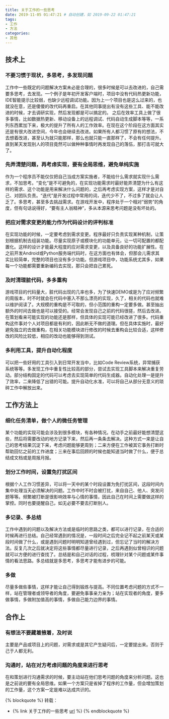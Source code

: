 ```yaml
---
title: 关于工作的一些思考
date: 2019-11-05 01:47:21 # 自动创建，如 2019-09-22 01:47:21
tags: 
- 工作
- 方法
categories:
- 其他
---
```


## 技术上
### 不要习惯于现状，多思考，多发现问题

工作中一些既定的问题解决方案未必是合理的，很多时候是可以去改进的，自己需要多思考，去发现。一个例子是年初开发客户端时，项目中没有代码热更新功能，IDE智能提示比较弱，也缺少远程调试功能。因为上一个项目也是这么过来的，也就没在意，还是傻傻的改代码再重启。在其他同事提出有没有这些工具、能不能改进的时候，才去调研实现，然后发现都是可以搞定的。
之后在效率工具上做了很多事情，比如数据热更新、移动设备上的远程调试、代码自动生成脚本等等，一系列东西累加下来，极大的提升了所有人的工作效率。在现在这个阶段在这方面其实还是有很大改进空间，今年也会继续去改进。如果所有人都习惯了原有的想法，不去想着改进，甚至认为就只能那样，那么也就只能一直那样了，不会有任何提升。直到某天发现别人的项目竟然可以做种种事情时再发现自己的落伍，那打击可就大了。


### 先弄清楚问题，再考虑实现，要有全局思维，避免单纯实施
作为一个程序员不能仅仅把自己当成方案实施者，不能给什么需求就实现什么需求，不加思考。“变化”是不可避免的，在实现功能需求时最好能弄清楚为什么有这样的需求、这个功能是用来解决什么问题的，之后再考虑实现方案，这样才是对自己、对团队负责。“迭代”是开发过程中常用的词，迭代少不了，不过多了就会让人乏了。多思考，甚至多去挑战需求。在游戏开发中，程序处于一个相对“弱势”的角度，但有句话说得好，“要有主人翁精神”，多从本源来思考问题是没有坏处的。
### 把应对需求变更的能力作为代码设计的评判标准
在实现功能的时候，一定要考虑到需求变更。程序最好只负责实现某种机制，让策划根据机制去组装功能。尽量实现原子或模块化的功能单元，让一切可配置的都配置化。这样的设计才能最大程度的应对需求变更，以及具备良好的功能扩展性。在之前开发Android或Python服务端代码时，在这方面也有体会，但那会儿需求其实比较简单，完整的项目也没有多少功能。但游戏项目中，功能系统尤其多，如果每一个功能都需要重新编码去实现，那只会把自己累死。
### 及时清理脏代码，多多重构
游戏项目的代码量大，脏代码出现的几率也多，为了快速DEMO或是为了应对频繁的周版本，时不时就会在代码中塞入不那么漂亮的实现，久了，相关的代码也就难以维护阅读了。大规模的重构是不可取的，但小范围的重构一定要多做。甚至抽出额外的时间去做也是可以接受的。经常会发现自己之前的代码很搓，然后去改进。在策划看来可能实现的功能还是那样，但具体的实现可能已经改进了很多。代码重构这件事对个人对项目都是有利的，因此断无不做的道理。但在具体实施时，最好避免独立的去做重构，在相关功能模块进行修改的时候去重构会比较合适，这样修改的风险比较低，相应的改动也能够得到测试。
### 多利用工具，提升自动化程度
可以把一些好用的工具引入到日常开发当中，比如Code Review系统，异常捕获系统等等。多发现工作中重复性比较高的部分，尝试去实现工具脚本来解决重复劳动。部分结构固定的代码可以考虑去实现简单的代码生成器。自动化处理一是提升了效率，二来降低了出错的可能。提升自动化水准，可以将自己从部分无意义的琐碎工作中解放出来。
## 工作方法上
### 细化任务清单，做个人的微任务管理
某个功能的实现可能会涉及到很多模块，有各种情况。在动手之前最好能想清楚这些，然后将需要改动的地方记录下来，然后再一条条去解决。这种方式一来是让自己的思考结果沉淀下来，考虑问题能够更周到；二来方便在工作被其它事务打断时帮助回忆之前的工作进度；三来在事后回顾的时候也能知道当时做了什么，便于总结成文档或是周报月报。
### 划分工作时间，设置免打扰区间
根据个人工作习惯差异，可以将一天中的某个时段设置为免打扰区间，这段时间内集中处理当天必须解决的问题。工作中时不时会被打扰，来自自己、他人、突发问题等等。频繁被打断是很影响效率与心情的事情，因此自己在时间上需要做这样的掌控。同时也要提醒自己，如无必要不要去打断别人。
### 多记录、多总结
工作中遇到的问题以及解决方法或是临时的思路之类，都可以进行记录，在合适的时候再进行总结。自己经常遇到的情况是，一段时间之后完全记不起之前某天或某段时间做了什么，或是遇到问题时明明知道曾经遇到过，但忘记了当时的解决方法。反复几次之后就决定将这些事情都尽量进行记录，之后再遇到似曾相识的问题就可以方便的进行查找了。总结是和自己对话的过程，梳理针对某个问题或某件事情的看法思路。多总结就是多思考，多思考才能有进步的可能。
### 多做
尽量多做些事情，这样才能让自己得到锻炼与提高。不同位置考虑问题的方式不一样，站在管理者或领导者的角度，要避免事事亲力亲为；站在实现者的角度，要多做事情，多做附加值高的事情，多做自己能力边界的事情。
## 合作上
### 有想法不要藏着掖着，及时说
主要是产品或项目上的问题，对需求或是其它产生疑问后，一定要提出来。否则于己于人都无利。
### 沟通时，站在对方考虑问题的角度来进行思考
在和策划进行沟通需求的时候，要主动站在他们思考问题的角度来分析问题。这也是之前说的要有全局思维。如果一个方案只是省掉了程序的工作量，但会增加策划的工作量，这个方案一定是难以达成共识的。

{% blockquote %}
转载：
* {% link 关于工作的一些思考 [url](http://blog.soliloquize.org/2016/01/29/%E5%85%B3%E4%BA%8E%E5%B7%A5%E4%BD%9C%E7%9A%84%E4%B8%80%E4%BA%9B%E6%80%9D%E8%80%83/) %}
{% endblockquote %}




